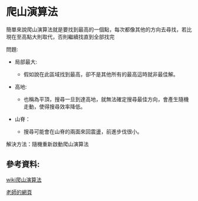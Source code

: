 # 爬山演算法

簡單來說爬山演算法就是要找到最高的一個點，每次都像其他的方向去尋找，若比現在至高點大則取代，否則繼續找直到全部找完


問題:

* 局部最大:    
  * 假如說在此區域找到最高，卻不是其他所有的最高這時就非最佳解。

* 高地:
  * 也稱為平頂，搜尋一旦到達高地，就無法確定搜尋最佳方向，會產生隨機走動，使得搜尋效率降低。

* 山脊：
  * 搜尋可能會在山脊的兩面來回震盪，前進步伐很小。


解決方法：隨機重新啟動爬山演算法


## 參考資料:
[wiki爬山演算法](https://zh.wikipedia.org/wiki/%E7%88%AC%E5%B1%B1%E7%AE%97%E6%B3%95)

[老師的網頁](https://misavo.com/blog/%E9%99%B3%E9%8D%BE%E8%AA%A0/%E6%9B%B8%E7%B1%8D/%E4%BA%BA%E5%B7%A5%E6%99%BA%E6%85%A7/02-%E7%88%AC%E5%B1%B1%E6%BC%94%E7%AE%97%E6%B3%95/A-%E7%88%AC%E5%B1%B1%E6%BC%94%E7%AE%97%E6%B3%95%E7%B0%A1%E4%BB%8B)

